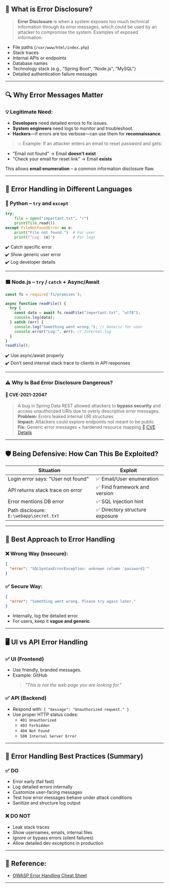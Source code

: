## 🛑 What is **Error Disclosure**?

> **Error Disclosure** is when a system exposes too much technical information through its error messages, which could be used by an attacker to compromise the system.
Examples of exposed information:
- File paths (`/var/www/html/index.php`)    
- Stack traces    
- Internal APIs or endpoints    
- Database names    
- Technology stack (e.g., "Spring Boot", "Node.js", "MySQL")    
- Detailed authentication failure messages    

---
## 🔍 Why Error Messages Matter
### 💡 Legitimate Need:
- **Developers** need detailed errors to fix issues.    
- **System engineers** need logs to monitor and troubleshoot.    
- **Hackers**—if errors are too verbose—can use them for **reconnaissance**.

> 💥 Example: If an attacker enters an email to reset password and gets:
- "Email not found" → Email **doesn’t exist**    
- "Check your email for reset link" → Email **exists**    

This allows **email enumeration** – a common information disclosure flaw.

---
## 🔧 Error Handling in Different Languages
### 🐍 Python – `try` and `except`
```python
try:
    file = open("important.txt", "r")
    print(file.read())
except FileNotFoundError as e:
    print("File not found.")  # For user
    print(f"Log: {e}")        # For logs
```
✔️ Catch specific error  
✔️ Show generic user error  
✔️ Log developer details

---
### 🟩 Node.js – `try` / `catch` + Async/Await
```javascript
const fs = require('fs/promises');

async function readFile() {
  try {
    const data = await fs.readFile("important.txt", "utf8");
    console.log(data);
  } catch (err) {
    console.log("Something went wrong."); // Generic for user
    console.error("Log:", err); // Internal log
  }
}
readFile();
```

✔️ Use async/await properly  
✔️ Don’t send internal stack trace to clients in API responses

---

### ⚠️ Why Is Bad Error Disclosure Dangerous?
#### 📌 CVE-2021-22047
> A bug in Spring Data REST allowed attackers to **bypass security** and access unauthorized URIs due to overly descriptive error messages.
**Problem:** Errors leaked internal URI structures  
**Impact:** Attackers could explore endpoints not meant to be public  
**Fix:** Generic error messages + hardened resource mapping
🔗 [CVE Details](https://spring.io/security/cve-2021-22047)
---
## 🛡️ **Being Defensive**: How Can This Be Exploited?

|Situation|Exploit|
|---|---|
|Login error says: "User not found"|✅ Email/User enumeration|
|API returns stack trace on error|✅ Find framework and version|
|Error mentions DB error|✅ SQL Injection hint|
|Path disclosure: `E:\webapp\secret.txt`|✅ Directory structure exposure|

---

## 🧪 **Best Approach to Error Handling**
### ❌ Wrong Way (Insecure):
```json
{
  "error": "SQLSyntaxErrorException: unknown column 'password1'"
}
```

### ✅ Secure Way:
```json
{
  "error": "Something went wrong. Please try again later."
}
```
- Internally, log the detailed error.    
- For users, keep it **vague and generic**.

---
## 🖥️ **UI vs API Error Handling**
### ✅ UI (Frontend)
- Use friendly, branded messages.    
- Example: GitHub    
    > _"This is not the web page you are looking for."_    
### ✅ API (Backend)
- Respond with:
    `{ "message": "Unauthorized request." }`
- Use proper HTTP status codes:    
    - `401 Unauthorized`        
    - `403 Forbidden`        
    - `404 Not Found`        
    - `500 Internal Server Error`        

---
## 📜 Error Handling Best Practices (Summary)
### ✅ **DO**
- Error early (fail fast)    
- Log detailed errors internally    
- Customize user-facing messages    
- Test how error messages behave under attack conditions    
- Sanitize and structure log output    

### ❌ **DO NOT**
- Leak stack traces    
- Show usernames, emails, internal files    
- Ignore or bypass errors (silent failures)    
- Allow detailed dev exceptions in production    

---
## 📘 Reference:
- [OWASP Error Handling Cheat Sheet](https://cheatsheetseries.owasp.org/cheatsheets/Error_Handling_Cheat_Sheet.html)
---
